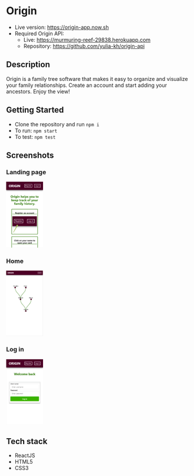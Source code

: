 # Origin
- Live version: https://origin-app.now.sh
- Required Origin API:
  - Live: https://murmuring-reef-29838.herokuapp.com
  - Repository: https://github.com/yulia-kh/origin-api

## Description
Origin is a family tree software that makes it easy to organize and visualize your family relationships. Create an account and start adding your ancestors. Enjoy the view!

## Getting Started
- Clone the repository and run `npm i`
- To run: `npm start`
- To test: `npm test`

## Screenshots
### Landing page
<img src="images/landing.png" width="100">

### Home
<img src="images/home.png" width="100">

### Log in
<img src="images/login.png" width="100">

## Tech stack
- ReactJS
- HTML5
- CSS3